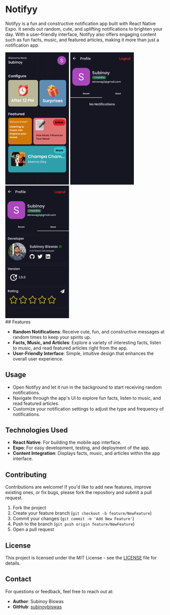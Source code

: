 # Notifyy

Notifyy is a fun and constructive notification app built with React Native Expo. It sends out random, cute, and uplifting notifications to brighten your day. With a user-friendly interface, Notifyy also offers engaging content such as fun facts, music, and featured articles, making it more than just a notification app.

<div style="display:flex gap:5px">
<img src="github/images/notifyyss0.png" style="width: 200px">
<img src="github/images/notifyyss1.png" style="width: 200px">
<img src="github/images/notifyyss2.png" style="width: 200px">
</div>
## Features

- **Random Notifications**: Receive cute, fun, and constructive messages at random times to keep your spirits up.
- **Facts, Music, and Articles**: Explore a variety of interesting facts, listen to music, and read featured articles right from the app.
- **User-Friendly Interface**: Simple, intuitive design that enhances the overall user experience.

## Usage

- Open Notifyy and let it run in the background to start receiving random notifications.
- Navigate through the app's UI to explore fun facts, listen to music, and read featured articles.
- Customize your notification settings to adjust the type and frequency of notifications.

## Technologies Used

- **React Native**: For building the mobile app interface.
- **Expo**: For easy development, testing, and deployment of the app.
- **Content Integration**: Displays facts, music, and articles within the app interface.

## Contributing

Contributions are welcome! If you'd like to add new features, improve existing ones, or fix bugs, please fork the repository and submit a pull request.

1. Fork the project
2. Create your feature branch (`git checkout -b feature/NewFeature`)
3. Commit your changes (`git commit -m 'Add New Feature'`)
4. Push to the branch (`git push origin feature/NewFeature`)
5. Open a pull request

## License

This project is licensed under the MIT License - see the [LICENSE](LICENSE) file for details.

## Contact

For questions or feedback, feel free to reach out at:

- **Author**: Subinoy Biswas
- **GitHub**: [subinoybiswas](https://github.com/subinoybiswas)

